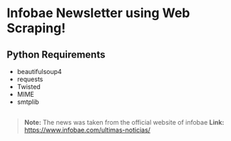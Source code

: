 # Infobae Newsletter using Web Scraping!

## Python Requirements
- beautifulsoup4   
- requests
- Twisted
- MIME
- smtplib

##

> **Note:** The news was taken from the official website of infobae
> **Link:** https://www.infobae.com/ultimas-noticias/

